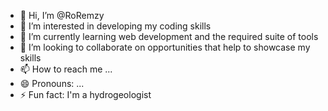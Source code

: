 - 👋 Hi, I’m @RoRemzy
- 👀 I’m interested in developing my coding skills
- 🌱 I’m currently learning web development and the required suite of tools
- 💞️ I’m looking to collaborate on opportunities that help to showcase my skills
- 📫 How to reach me ...
- 😄 Pronouns: ...
- ⚡ Fun fact: I'm a hydrogeologist

<!---
RoRemzy/RoRemzy is a ✨ special ✨ repository because its `README.md` (this file) appears on your GitHub profile.
You can click the Preview link to take a look at your changes.
--->
